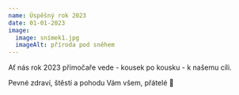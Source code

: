 ```yaml
---
name: Úspěšný rok 2023
date: 01-01-2023
image:
  image: snímek1.jpg
  imageAlt: příroda pod sněhem
---
```

Ať nás rok 2023 přímočaře vede - kousek po kousku - k našemu cíli.

Pevné zdraví, štěstí a pohodu Vám všem, přátelé  💛
